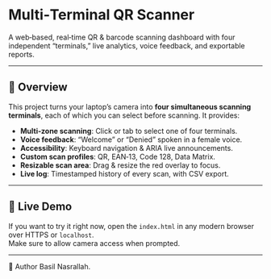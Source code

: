 #  Multi‑Terminal QR Scanner

A web‑based, real‑time QR & barcode scanning dashboard with four independent “terminals,” live analytics, voice feedback, and exportable reports.

---

## 📖 Overview

This project turns your laptop’s camera into **four simultaneous scanning terminals**, each of which you can select before scanning. It provides:

- **Multi‑zone scanning**: Click or tab to select one of four terminals.
- **Voice feedback**: “Welcome” or “Denied” spoken in a female voice.
- **Accessibility**: Keyboard navigation & ARIA live announcements.
- **Custom scan profiles**: QR, EAN‑13, Code 128, Data Matrix.
- **Resizable scan area**: Drag & resize the red overlay to focus.
- **Live log**: Timestamped history of every scan, with CSV export.

---

## 🚀 Live Demo

If you want to try it right now, open the `index.html` in any modern browser over HTTPS or `localhost`.  
Make sure to allow camera access when prompted.

---

👤 Author
Basil Nasrallah.
